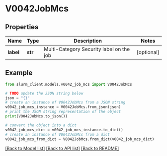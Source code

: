 # V0042JobMcs


## Properties

Name | Type | Description | Notes
------------ | ------------- | ------------- | -------------
**label** | **str** | Multi-Category Security label on the job | [optional] 

## Example

```python
from slurm_client.models.v0042_job_mcs import V0042JobMcs

# TODO update the JSON string below
json = "{}"
# create an instance of V0042JobMcs from a JSON string
v0042_job_mcs_instance = V0042JobMcs.from_json(json)
# print the JSON string representation of the object
print(V0042JobMcs.to_json())

# convert the object into a dict
v0042_job_mcs_dict = v0042_job_mcs_instance.to_dict()
# create an instance of V0042JobMcs from a dict
v0042_job_mcs_from_dict = V0042JobMcs.from_dict(v0042_job_mcs_dict)
```
[[Back to Model list]](../README.md#documentation-for-models) [[Back to API list]](../README.md#documentation-for-api-endpoints) [[Back to README]](../README.md)


